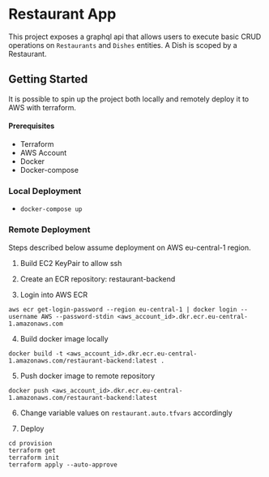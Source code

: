 # Restaurant App

This project exposes a graphql api that allows users to execute basic CRUD operations on `Restaurants` and `Dishes` entities.
A Dish is scoped by a Restaurant.

## Getting Started

It is possible to spin up the project both locally and remotely deploy it to AWS with terraform.

#### Prerequisites

- Terraform
- AWS Account
- Docker
- Docker-compose

### Local Deployment 

- `docker-compose up`

### Remote Deployment

Steps described below assume deployment on AWS eu-central-1 region.

1. Build EC2 KeyPair to allow ssh


2. Create an ECR repository: restaurant-backend


3. Login into AWS ECR
   
`aws ecr get-login-password --region eu-central-1 | docker login --username AWS --password-stdin <aws_account_id>.dkr.ecr.eu-central-1.amazonaws.com`

4. Build docker image locally

`docker build -t <aws_account_id>.dkr.ecr.eu-central-1.amazonaws.com/restaurant-backend:latest .`
    
5. Push docker image to remote repository

`docker push <aws_account_id>.dkr.ecr.eu-central-1.amazonaws.com/restaurant-backend:latest`
    
6. Change variable values on `restaurant.auto.tfvars` accordingly


7. Deploy

```
cd provision
terraform get
terraform init
terraform apply --auto-approve
```
